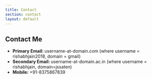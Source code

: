 ```yaml
---
title: Contact
section: contact
layout: default
---
```


<div class="hfeed">

  <!-- Technical Skills -->
  <div class="hentry post project-batch-title">
    <h2>Contact Me</h2>
  </div>

  <div class="hentry post project-batch-title">
  <ul>
    <li><strong> Primary Email: </strong> username-at-domain.com (where username = rishabhjain2018, domain = gmail)</li>
    <li><strong>Secondary Email: </strong> username-at-domain.ac.in (where username = rishabhjain, domain=jssaten)</li>
    <li><strong>Mobile: </strong> +91-8375867839 </li>
  </ul>
  </div>
</div>